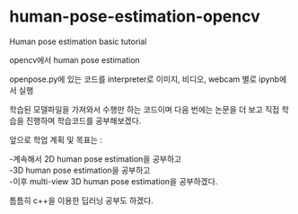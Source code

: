 # human-pose-estimation-opencv

Human pose estimation basic tutorial 

opencv에서 human pose estimation

openpose.py에 있는 코드를 interpreter로 이미지, 비디오, webcam 별로 ipynb에서 실행



학습된 모델파일을 가져와서 수행만 하는 코드이며 다음 번에는 논문을 더 보고 직접 학습을 진행하며 학습코드를 공부해보겠다.

앞으로 학업 계획 및 목표는 :

-계속해서 2D human pose estimation을 공부하고  
-3D human pose estimation을 공부하고  
-이후 multi-view 3D human pose estimation을 공부하겠다.

틈틈히 c++을 이용한 딥러닝 공부도 하겠다.